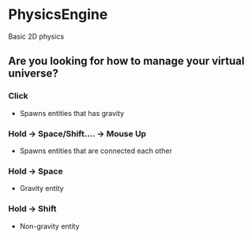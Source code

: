 # PhysicsEngine
Basic 2D physics

## Are you looking for how to manage your virtual universe?

### Click
- Spawns entities that has gravity

### Hold -> Space/Shift.... -> Mouse Up
- Spawns entities that are connected each other

### Hold -> Space
- Gravity entity

### Hold -> Shift
- Non-gravity entity